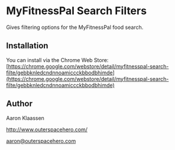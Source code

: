 # MyFitnessPal Search Filters

Gives filtering options for the MyFitnessPal food search.

## Installation

You can install via the Chrome Web Store: [https://chrome.google.com/webstore/detail/myfitnesspal-search-filte/gebbknledcndnnoamiccckbbodbhimde](https://chrome.google.com/webstore/detail/myfitnesspal-search-filte/gebbknledcndnnoamiccckbbodbhimde)

## Author

Aaron Klaassen

http://www.outerspacehero.com/

aaron@outerspacehero.com